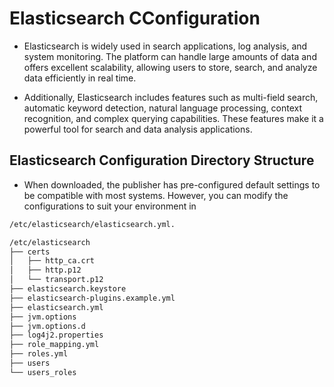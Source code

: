 # Elasticsearch CConfiguration 
- Elasticsearch is widely used in search applications, log analysis, and system monitoring. The platform can handle large amounts of data and offers excellent scalability, allowing users to store, search, and analyze data efficiently in real time.

- Additionally, Elasticsearch includes features such as multi-field search, automatic keyword detection, natural language processing, context recognition, and complex querying capabilities. These features make it a powerful tool for search and data analysis applications.


## Elasticsearch Configuration Directory Structure
- When downloaded, the publisher has pre-configured default settings to be compatible with most systems. However, you can modify the configurations to suit your environment in 
```bash
/etc/elasticsearch/elasticsearch.yml.
```


```bash
/etc/elasticsearch
├── certs
│   ├── http_ca.crt
│   ├── http.p12
│   └── transport.p12
├── elasticsearch.keystore
├── elasticsearch-plugins.example.yml
├── elasticsearch.yml
├── jvm.options
├── jvm.options.d
├── log4j2.properties
├── role_mapping.yml
├── roles.yml
├── users
└── users_roles
```
